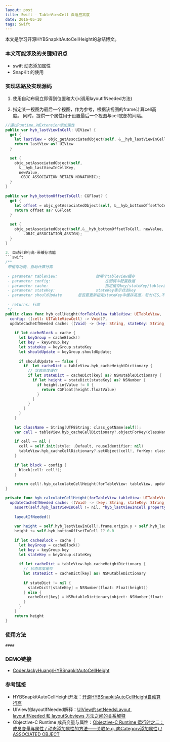 ```yaml
---
layout: post
title: Swift - TableViewCell 自适应高度
date: 2016-05-10
tags: Swift
---
```



本文是学习开源HYBSnapkitAutoCellHeight的总结博文。

### 本文可能涉及的关键知识点

* swift 动态添加属性
* SnapKit 的使用

### 实现思路及实现源码
1. 使用自动布局立即得到位置和大小(调用layoutIfNeeded方法)
	
2. 指定某一视图为最后一个视图，作为参考，根据该视图的frame计算cell高度。
	同时，提供一个属性用于设置最后一个视图与cell底部的间隔。

```swift
//通过Runtime,对Extension添加属性 
public var hyb_lastViewInCell: UIView? {
  get {
    let lastView = objc_getAssociatedObject(self, &__hyb_lastViewInCellKey);
    return lastView as? UIView
  }
  
  set {
    objc_setAssociatedObject(self,
      &__hyb_lastViewInCellKey,
      newValue,
      .OBJC_ASSOCIATION_RETAIN_NONATOMIC);
  }
}
 
public var hyb_bottomOffsetToCell: CGFloat? {
  get {
    let offset = objc_getAssociatedObject(self, &__hyb_bottomOffsetToCell);
    return offset as? CGFloat
  }
  
  set {
    objc_setAssociatedObject(self,&__hyb_bottomOffsetToCell, newValue, 
    	.OBJC_ASSOCIATION_ASSIGN);
  }
}
	
3. 自动计算行高-带缓存功能
```swift
/**
 带缓存功能、自动计算行高
 
 - parameter tableView:                 给哪个tableview缓存
 - parameter config:                        在回调中配置数据
 - parameter cache:                         指定缓存key/stateKey/tableview
 - parameter stateKey:                  stateKey表示状态key
 - parameter shouldUpdate       是否要更新指定stateKey中缓存高度，若为YES,不管有没有缓存 ，都会重新计算
 
 - returns: 行高
 */
public class func hyb_cellHeight(forTableView tableView: UITableView,
  config: ((cell: UITableViewCell) -> Void)?,
  updateCacheIfNeeded cache: ((Void) -> (key: String, stateKey: String, shouldUpdate: Bool))?) -> CGFloat {
    
    if let cacheBlock = cache {
      let keyGroup = cacheBlock()
      let key = keyGroup.key
      let stateKey = keyGroup.stateKey
      let shouldUpdate = keyGroup.shouldUpdate;
      
      if shouldUpdate == false {
        if  let cacheDict = tableView.hyb_cacheHeightDictionary {
          // 状态高度缓存
          if let stateDict = cacheDict[key] as? NSMutableDictionary {
            if let height = stateDict[stateKey] as? NSNumber {
              if height.intValue != 0 {
                return CGFloat(height.floatValue)
              }
            }
          }
        }
      }
    }
    
    let className = String(UTF8String: class_getName(self));
    var cell = tableView.hyb_cacheCellDictionary?.objectForKey(className!) as? UITableViewCell;
    
    if cell == nil {
      cell = self.init(style: .Default, reuseIdentifier: nil)
      tableView.hyb_cacheCellDictionary?.setObject(cell!, forKey: className!);
    }
    
    if let block = config {
      block(cell: cell!);
    }
    
    return cell!.hyb_calculateCellHeight(forTableView: tableView, updateCacheIfNeeded: cache)
}

private func hyb_calculateCellHeight(forTableView tableView: UITableView,
  updateCacheIfNeeded cache: ((Void) -> (key: String, stateKey: String, shouldUpdate: Bool))?) -> CGFloat {
    assert(self.hyb_lastViewInCell != nil, "hyb_lastViewInCell property can't be nil")
    
    layoutIfNeeded()
    
    var height = self.hyb_lastViewInCell!.frame.origin.y + self.hyb_lastViewInCell!.frame.size.height;
    height += self.hyb_bottomOffsetToCell ?? 0.0
    
    if let cacheBlock = cache {
      let keyGroup = cacheBlock()
      let key = keyGroup.key
      let stateKey = keyGroup.stateKey
      
      if let cacheDict = tableView.hyb_cacheHeightDictionary {
        // 状态高度缓存
        let stateDict = cacheDict[key] as? NSMutableDictionary
        
        if stateDict != nil {
          stateDict?[stateKey] = NSNumber(float: Float(height))
        } else {
          cacheDict[key] = NSMutableDictionary(object: NSNumber(float: Float(height)), forKey: stateKey)
        }
      }
    }
    return height
}
```
### 使用方法

	####

### DEMO链接
* [CoderJackyHuang/HYBSnapkitAutoCellHeight](https://github.com/CoderJackyHuang/HYBSnapkitAutoCellHeight.git)

### 参考链接
* HYBSnapkitAutoCellHeight开发：[开源HYBSnapkitAutoCellHeight自动算行高](http://www.henishuo.com/snapkit-auto-cell-height/)
* UIView的layoutIfNeeded解释：[UIView的setNeedsLayout, layoutIfNeeded 和 layoutSubviews 方法之间的关系解释](http://blog.csdn.net/meegomeego/article/details/39890385)
* Objective-C Runtime 成员变量与属性：[Objective-C Runtime 运行时之二：成员变量与属性 / ](http://blog.jobbole.com/79570/)[动态添加属性的方法——关联(e.g. 向Category添加属性)](http://www.cnblogs.com/wengzilin/p/4331685.html?utm_source=tuicool)[ / ASSOCIATED OBJECT](http://swifter.tips/associated-object/)